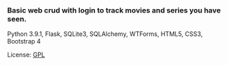 ### Basic web crud with login to track movies and series you have seen.

Python 3.9.1, Flask, SQLite3, SQLAlchemy, WTForms, HTML5, CSS3, Bootstrap 4

License: [GPL](https://www.gnu.org/licenses/gpl-3.0.html)

